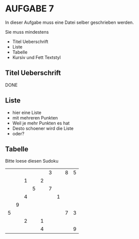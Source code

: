 # AUFGABE 7

In dieser Aufgabe muss eine Datei selber geschrieben werden. 

Sie muss mindestens 
* Titel Ueberschrift
* Liste
* Tabelle
* Kursiv und Fett Textstyl

## Titel Ueberschrift

DONE

## Liste

* hier eine Liste
* mit mehreren Punkten
* Weil je mehr Punkten es hat
* Desto schoener wird die Liste
* oder?

## Tabelle

Bitte loese diesen Sudoku

| |||||||||
|:-:|:-:|:-:|:-:|:-:|:-:|:-:|:-:|:-:|
||||||3||8|5|
|||1||2|||||
||||5||7||||
|||4||||1|||
||9||||||||
|5|||||||7|3|
|||2||1|||||
|||||4||||9|

